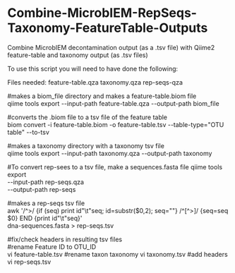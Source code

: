 # Combine-MicrobIEM-RepSeqs-Taxonomy-FeatureTable-Outputs
Combine MicrobIEM decontamination output (as a .tsv file) with Qiime2 feature-table and taxonomy output (as .tsv files)

To use this script you will need to have done the following: 

Files needed: 
feature-table.qza
taxonomy.qza
rep-seqs-qza

#makes a biom_file directory and makes a feature-table.biom file \
qiime tools export --input-path feature-table.qza --output-path biom_file

#converts the .biom file to a tsv file of the feature table \
biom convert -i feature-table.biom -o feature-table.tsv --table-type="OTU table" --to-tsv

#makes a taxonomy directory with a taxonomy tsv file \
qiime tools export --input-path taxonomy.qza --output-path taxonomy

#To convert rep-sees to a tsv file, make a sequences.fasta file
qiime tools export \
  --input-path rep-seqs.qza \
  --output-path rep-seqs
  
#makes a rep-seqs tsv file \
awk '/^>/ {if (seq) print id"\t"seq; id=substr($0,2); seq=""} /^[^>]/ {seq=seq $0} END {print id"\t"seq}' \
  dna-sequences.fasta > rep-seqs.tsv

#fix/check headers in resulting tsv files \
#rename Feature ID to OTU_ID \
vi feature-table.tsv
#rename taxon taxonomy
vi taxonomy.tsv 
#add headers
vi rep-seqs.tsv 
